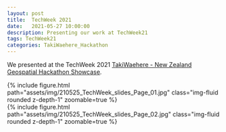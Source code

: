 ```yaml
---
layout: post
title:  TechWeek 2021
date:   2021-05-27 10:00:00
description: Presenting our work at TechWeek21
tags: TechWeek21
categories: TakiWaehere_Hackathon
---
```

We presented at the TechWeek 2021 <a href="https://2021.techweek.co.nz/whats-on/2021/takiwaehere-new-zealand-geospatial-hackathon-showcase-299/index.html">TakiWaehere - New Zealand Geospatial Hackathon Showcase</a>.

<div class="row mt-3">
    <div class="col-sm mt-3 mt-md-0">
        {% include figure.html path="assets/img/210525_TechWeek_slides_Page_01.jpg" class="img-fluid rounded z-depth-1" zoomable=true %}
    </div>
    <div class="col-sm mt-3 mt-md-0">
        {% include figure.html path="assets/img/210525_TechWeek_slides_Page_02.jpg" class="img-fluid rounded z-depth-1" zoomable=true %}
    </div>
</div>
